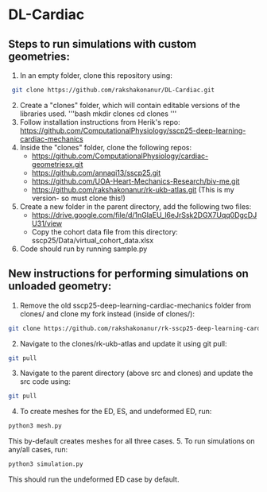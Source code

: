 # DL-Cardiac

## Steps to run simulations with custom geometries:

1. In an empty folder, clone this repository using:
```bash
 git clone https://github.com/rakshakonanur/DL-Cardiac.git
```
2. Create a "clones" folder, which will contain editable versions of the libraries used.
'''bash
mkdir clones
cd clones
'''
3. Follow installation instructions from Herik's repo: https://github.com/ComputationalPhysiology/sscp25-deep-learning-cardiac-mechanics
4. Inside the "clones" folder, clone the following repos:
   - https://github.com/ComputationalPhysiology/cardiac-geometriesx.git
   - https://github.com/annaqi13/sscp25.git
   - https://github.com/UOA-Heart-Mechanics-Research/biv-me.git
   - https://github.com/rakshakonanur/rk-ukb-atlas.git (This is my version- so must clone this!)
5. Create a new folder in the parent directory, add the following two files:
   - https://drive.google.com/file/d/1nGlaEU_l6eJrSsk2DGX7Uqq0DgcDJU31/view
   - Copy the cohort data file from this directory: sscp25/Data/virtual_cohort_data.xlsx
6. Code should run by running sample.py

## New instructions for performing simulations on unloaded geometry:

1. Remove the old sscp25-deep-learning-cardiac-mechanics folder from clones/ and clone my fork instead (inside of clones/):
``` bash
git clone https://github.com/rakshakonanur/rk-sscp25-deep-learning-cardiac-mechanics.git
```
2. Navigate to the clones/rk-ukb-atlas and update it using git pull:
```bash
git pull
```
3. Navigate to the parent directory (above src and clones) and update the src code using:
```bash
git pull
```
4. To create meshes for the ED, ES, and undeformed ED, run:
```bash
python3 mesh.py
```
This by-default creates meshes for all three cases.
5. To run simulations on any/all cases, run:
```bash
python3 simulation.py
```
This should run the undeformed ED case by default.
